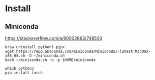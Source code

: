 # Install

## Miniconda
https://stackoverflow.com/a/60902863/748503

```
brew uninstall python3 pipx
wget https://repo.anaconda.com/miniconda/Miniconda3-latest-MacOSX-x86_64.sh -O ~/miniconda.sh
bash ~/miniconda.sh -b -p $HOME/miniconda

which python3
pip install torch
```
[//]: # (source ~/miniconda/bin/activate)
[//]: # (# conda init zsh  # bash ~/.bash_conda)
[//]: # (conda update -n base -c defaults conda)
[//]: # (conda install conda-build)
[//]: # (conda install pytorch)
[//]: # ()
[//]: # (conda create -n synthesis python=3.9)
[//]: # (conda activate synthesis)
[//]: # (# conda remove --name metalearning2 --all)

